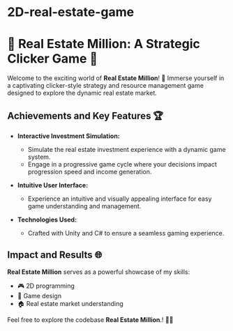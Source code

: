 # 2D-real-estate-game
# 🌟 Real Estate Million: A Strategic Clicker Game 🌟

Welcome to the exciting world of **Real Estate Million**! 🚀 Immerse yourself in a captivating clicker-style strategy and resource management game designed to explore the dynamic real estate market.

## Achievements and Key Features 🏆

- **Interactive Investment Simulation:**
  - Simulate the real estate investment experience with a dynamic game system.
  - Engage in a progressive game cycle where your decisions impact progression speed and income generation.

- **Intuitive User Interface:**
  - Experience an intuitive and visually appealing interface for easy game understanding and management.

- **Technologies Used:**
  - Crafted with Unity and C# to ensure a seamless gaming experience.

## Impact and Results 🌐

**Real Estate Million** serves as a powerful showcase of my skills:
- 🎮 2D programming
- 🎨 Game design
- 🏠 Real estate market understanding

Feel free to explore the codebase  **Real Estate Million**.! 🏡🚀

